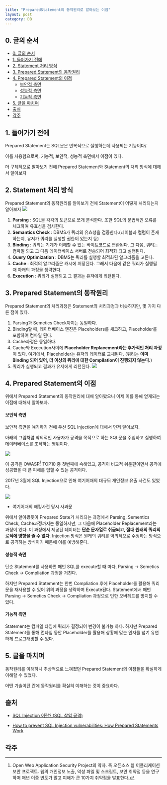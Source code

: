 ```yaml
---
title: "PreparedStatement의 동작원리로 알아보는 이점"
layout: post
category: DB
---
```


## 0. 글의 순서

- [0. 글의 순서](#0-글의-순서)
- [1. 들어가기 전에](#1-들어가기-전에)
- [2. Statement 처리 방식](#2-statement-처리-방식)
- [3. Prepared Statement의 동작원리](#3-prepared-statement의-동작원리)
- [4. Prepared Statement의 이점](#4-prepared-statement의-이점)
    - [보안적 측면](#보안적-측면)
    - [성능적 측면](#성능적-측면)
    - [기능적 측면](#기능적-측면)
- [5. 글을 마치며](#5-글을-마치며)
- [출처](#출처)
- [각주](#각주)


## 1. 들어가기 전에

Prepared Statement는 SQL문은 반복적으로 실행하는데 사용되는 기능이다/.

이를 사용함으로써, 기능적, 보안적, 성능적 측면에서 이점이 있다.

더 구체적으로 알아보기 전에 Prepared Statement와 Statement의 처리 방식에 대해서 알아보자

## 2. Statement 처리 방식


Prepared Statement의 동작원리를 알아보기 전에 Statement이 어떻게 처리되는지 알아보자
![](https://miro.medium.com/max/700/0*BpxYqbBLM6hyylux.png)

1. **Parsing** : SQL을 각각의 토큰으로 쪼개 분석한다. 또한 SQL의 문법적인 오류를 체크하여 유효성을 검사한다.
2. **Semantics Check** : DBMS가 쿼리의 유효성을 검증한다.(테이블과 컬럼이 존재하는지, 유저가 쿼리를 실행할 권한이 있는지 등)
3. **Binding** : 쿼리는 기계가 이해할 수 있는 바이트코드로 변환된다. 그 다음, 쿼리는 컴파일 되고 그 다음 데이터베이스 서버로 전송되어 최적화 되고 실행된다.
4. **Query Optimization** :  DBMS는 쿼리를 실행할 최적화된 알고리즘을 고른다.
5. **Cache** : 최적의 알고리즘은 캐시에 저장된다. 그래서 다음에 같은 쿼리가 실행될 때 아래의 과정을 생략한다.
6. **Execution** : 쿼리가 실행되고 그 결과는 유저에게 리턴된다.


## 3. Prepared Statement의 동작원리

Prepared Statement의 처리과정은 Statement의 처리과정과 비슷하지만, 몇 가지 다른 점이 있다.

1. Parsing과 Semetics Check까지는 동일하다.
2. Binding할 때, 데이터베이스 엔진은 Placeholders를 체크하고, Placeholder를 포함하여 컴파일 된다.
3. Cache과정은 동일하다.
4. Cache와 Execution사이에 **Placeholder Replacement라는 추가적인 처리 과정**이 있다. 여기에서, Placeholder는 유저의 데이터로 교체된다. (쿼리는 **이미 Binding 되어 있어, 더 이상의 쿼리에 대한 Compilation이 진행되지 않는다.**)
5. 쿼리가 실행되고 결과가 유저에게 리턴된다.
![](https://miro.medium.com/max/700/0*ds-xeCuwyByLlVnT.png)


## 4. Prepared Statement의 이점

위에서 Prepared Statement의 동작원리에 대해 알아봤으니 이제 이를 통해 얻게되는 이점에 대해서 알아보자.
#### 보안적 측면

보안적 측면을 얘기하기 전에 우선 SQL Injection에 대해서 먼저 알아보자.

아래의 그림처럼 악의적인 사용자가 공격을 목적으로 하는 SQL문을 주입하고 실행하여 데이터베이스를 조작하는 행위이다.

![](https://www.researchgate.net/profile/Muhammad-Iqbal-274/publication/322250414/figure/fig3/AS:579066325864448@1515071578177/A-SQL-injection-attack.png)

이 공격은 OWASP[^1] TOP10 중 첫번째에 속해있고, 공격이 비교적 쉬운편이면서 공격에 성공했을 때 큰 피해를 입힐 수 있는 공격이다.

2017년 3월에 SQL Injection으로 인해 여기어때의 대규모 개인정보 유출 사건도 있었다.

![](https://img1.daumcdn.net/thumb/R1280x0/?scode=mtistory2&fname=http%3A%2F%2Fcfile23.uf.tistory.com%2Fimage%2F99D4993C5C8890FB1D148B)
- 여기어때의 해킹사건 당시 사과문

위에서 알아봤듯이 Prepared State가 처리되는 과정에서 Parsing, Sementics Check, Cache과정까지는 동일하지만, 그 다음에 Placeholder Replacement라는 과정이 있다.
이 과정에서 제공된 데이터는 **단순 문자열로 취급되고, 절대 원래의 쿼리의 로직에 영향을 줄 수 없다.**
Injection 방식은 원래의 쿼리를 악의적으로 수정하는 방식으로 공격하는 방식이기 때문에 이를 예방해준다.


#### 성능적 측면

단순 Statement를 사용하면 매번 SQL를 execute할 때 마다, Parsing -> Semetics Check -> Compliation 과정을 거친다.

하지만 Prepared Statement는 한번 Compliation 후에 Placeholder를 활용해 쿼리문을 재사용할 수 있어 위의 과정을 생략하며 Execute된다.
Statement에서 매번 Parsing -> Semetics Check -> Compliation 과정으로 인한 오버헤드를 방지할 수 있다.

#### 기능적 측면

Statement는 컴파일 타임에 쿼리가 결정되어 변경이 불가능 하다. 
하지만 Prepared Statement를 통해 런타임 동안 Placeholder를 활용해 상황에 맞는 인자를 넘겨 유연하게 프로그래밍할 수 있다.


## 5. 글을 마치며

동작원리를 이해하니 추상적으로 느껴졌던 Prepared Statement의 이점들을 확실하게 이해할 수 있었다.

어떤 기술이던 간에 동작원리를 확실히 이해하는 것이 중요하다.

## 출처

- [SQL Injection 이란? (SQL 삽입 공격)](https://noirstar.tistory.com/264)

- [How to prevent SQL Injection vulnerabilities: How Prepared Statements Work](https://www.hackedu.com/blog/how-to-prevent-sql-injection-vulnerabilities-how-prepared-statements-work)


## 각주

[^1]: Open Web Application Security Project의 약자. 즉 오픈소스 웹 어플리케이션 보안 프로젝트. 웹의 개인정보 노출, 악성 파일 및 스크립트, 보안 취약점 등을 연구하며 매년 이중 빈도가 많고 피해가 큰 10가지 취약점을 발표한다.
